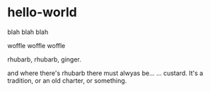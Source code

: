 # hello-world
blah blah blah

woffle woffle woffle

rhubarb, rhubarb, ginger.

and where there's rhubarb there must alwyas be...
... custard.  It's a tradition, or an old charter,
or something.
